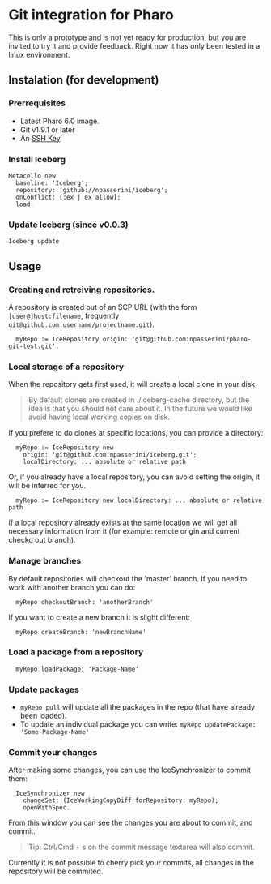 # Git integration for Pharo
This is only a prototype and is not yet ready for production, but you are invited to try it and provide feedback. Right now it has only been tested in a linux environment.

## Instalation (for development)
### Prerrequisites
- Latest Pharo 6.0 image.
- Git v1.9.1 or later
- An [SSH Key](https://help.github.com/articles/generating-an-ssh-key/)

### Install Iceberg
```
Metacello new
  baseline: 'Iceberg';
  repository: 'github://npasserini/iceberg';
  onConflict: [:ex | ex allow];
  load.
```

### Update Iceberg (since v0.0.3)
```
Iceberg update
```


## Usage
### Creating and retreiving repositories.
A repository is created out of an SCP URL (with the form `[user@]host:filename`, frequently `git@github.com:username/projectname.git`).
```
  myRepo := IceRepository origin: 'git@github.com:npasserini/pharo-git-test.git'.
```

### Local storage of a repository
When the repository gets first used, it will create a local clone in your disk.
> By default clones are created in ./iceberg-cache directory, but the idea is that you should not care about it.
> In the future we would like avoid having local working copies on disk.

If you prefere to do clones at specific locations, you can provide a directory:
```
  myRepo := IceRepository new
    origin: 'git@github.com:npasserini/iceberg.git';
    localDirectory: ... absolute or relative path
```

Or, if you already have a local repository, you can avoid setting the origin, it will be inferred for you.
```
  myRepo := IceRepository new localDirectory: ... absolute or relative path
```

If a local repository already exists at the same location we will get all necessary information from it (for example: remote origin and current checkd out branch).

### Manage branches
By default repositories will checkout the 'master' branch. If you need to work with another branch you can do:
```
  myRepo checkoutBranch: 'anotherBranch'
```

If you want to create a new branch it is slight different:
```
  myRepo createBranch: 'newBranchName'
```

### Load a package from a repository
```
  myRepo loadPackage: 'Package-Name'
```

### Update packages
- `myRepo pull` will update all the packages in the repo (that have already been loaded).
- To update an individual package you can write: `myRepo updatePackage: 'Some-Package-Name'`

### Commit your changes
After making some changes, you can use the IceSynchronizer to commit them:
```
  IceSynchronizer new
    changeSet: (IceWorkingCopyDiff forRepository: myRepo);
    openWithSpec.
```

From this window you can see the changes you are about to commit, and commit.
> Tip: Ctrl/Cmd + s on the commit message textarea will also commit.

Currently it is not possible to cherry pick your commits, all changes in the
repository will be commited.
